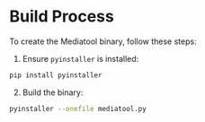# Build Process

To create the Mediatool binary, follow these steps:
1. Ensure `pyinstaller` is installed:
```bash
pip install pyinstaller
```
2. Build the binary:
```bash
pyinstaller --onefile mediatool.py
```
